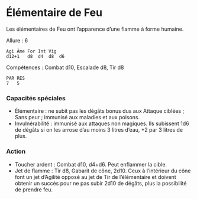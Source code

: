 # Élémentaire de Feu
Les élémentaires de Feu ont l’apparence d’une flamme à forme humaine.

Allure : 6
```
Agi	Âme	For	Int	Vig
d12+1	d8	d4	d8	d6
```
Compétences : Combat d10, Escalade d8, Tir d8
```
PAR	RES
7	5
```
### Capacités spéciales
- Élémentaire : ne subit pas les dégâts bonus dus aux Attaque ciblées ; Sans peur ; immunisé aux maladies et aux poisons.
- Invulnérabilité : immunisé aux attaques non magiques. Ils subissent 1d6 de dégâts si on les arrose d’au moins 3 litres d’eau, +2 par 3 litres de plus.
### Action
- Toucher ardent : Combat d10, d4+d6. Peut enflammer la cible.
- Jet de flamme : Tir d8, Gabarit de cône, 2d10. Ceux à l’intérieur du cône font un jet d’Agilité opposé au jet de Tir de l’élémentaire et doivent obtenir un succès pour ne pas subir 2d10 de dégâts, plus la possibilité de prendre feu.
